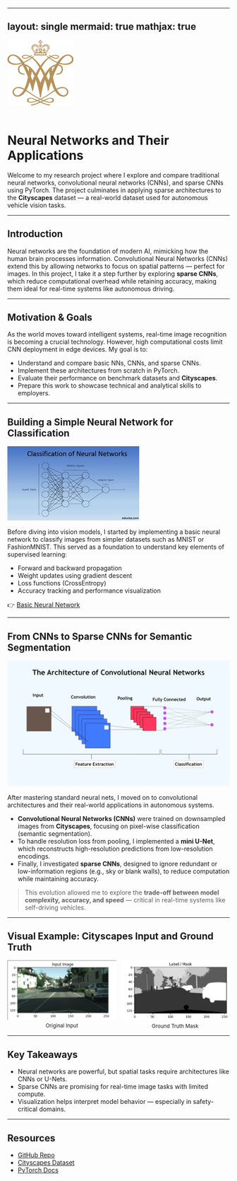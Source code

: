 
---
layout: single
mermaid: true
mathjax: true 
---
<img src="images/wmlogo.png" alt="William & Mary Logo" width="150" style="margin-bottom: 20px;">

# Neural Networks and Their Applications

Welcome to my research project where I explore and compare traditional neural networks, convolutional neural networks (CNNs), and sparse CNNs using PyTorch. The project culminates in applying sparse architectures to the **Cityscapes** dataset — a real-world dataset used for autonomous vehicle vision tasks.

___

## Introduction

Neural networks are the foundation of modern AI, mimicking how the human brain processes information. Convolutional Neural Networks (CNNs) extend this by allowing networks to focus on spatial patterns — perfect for images. In this project, I take it a step further by exploring **sparse CNNs**, which reduce computational overhead while retaining accuracy, making them ideal for real-time systems like autonomous driving.

___

## Motivation & Goals

As the world moves toward intelligent systems, real-time image recognition is becoming a crucial technology. However, high computational costs limit CNN deployment in edge devices. My goal is to:

- Understand and compare basic NNs, CNNs, and sparse CNNs.
- Implement these architectures from scratch in PyTorch.
- Evaluate their performance on benchmark datasets and **Cityscapes**.
- Prepare this work to showcase technical and analytical skills to employers.

___

## Building a Simple Neural Network for Classification

![Basic Neural Network](images/basic_nn_image.jpeg)

Before diving into vision models, I started by implementing a basic neural network to classify images from simpler datasets such as MNIST or FashionMNIST. This served as a foundation to understand key elements of supervised learning:

- Forward and backward propagation
- Weight updates using gradient descent
- Loss functions (CrossEntropy)
- Accuracy tracking and performance visualization

👉 [Basic Neural Network](./Basic_NN.html)

___

## From CNNs to Sparse CNNs for Semantic Segmentation

![CNN Architecture](images/cnn_architecture.webp)

After mastering standard neural nets, I moved on to convolutional architectures and their real-world applications in autonomous systems.

- **Convolutional Neural Networks (CNNs)** were trained on downsampled images from **Cityscapes**, focusing on pixel-wise classification (semantic segmentation).
- To handle resolution loss from pooling, I implemented a **mini U-Net**, which reconstructs high-resolution predictions from low-resolution encodings.
- Finally, I investigated **sparse CNNs**, designed to ignore redundant or low-information regions (e.g., sky or blank walls), to reduce computation while maintaining accuracy.

> This evolution allowed me to explore the **trade-off between model complexity, accuracy, and speed** — critical in real-time systems like self-driving vehicles.

___

## Visual Example: Cityscapes Input and Ground Truth

<div style="display: flex; gap: 10px;">
  <div style="text-align: center;">
    <img src="images/inputimage.png" width="300"><br>
    <small>Original Input</small>
  </div>
  <div style="text-align: center;">
    <img src="images/label:mask.png" width="300"><br>
    <small>Ground Truth Mask</small>
  </div>
</div>

___

## Key Takeaways

- Neural networks are powerful, but spatial tasks require architectures like CNNs or U-Nets.
- Sparse CNNs are promising for real-time image tasks with limited compute.
- Visualization helps interpret model behavior — especially in safety-critical domains.

___

## Resources

- [GitHub Repo]()
- [Cityscapes Dataset](https://www.cityscapes-dataset.com/)
- [PyTorch Docs](https://pytorch.org/)
